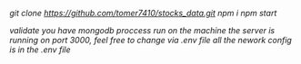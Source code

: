 
*git clone https://github.com/tomer7410/stocks_data.git*
*npm i*
*npm start*

*validate you have mongodb proccess run on the machine*
*the server is running on port 3000, feel free to change via .env file*
*all the nework config is in the .env file*